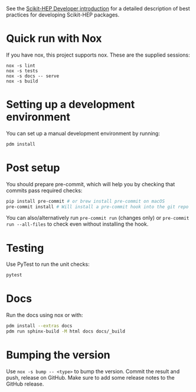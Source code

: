 See the [Scikit-HEP Developer introduction][skhep-dev-intro] for a
detailed description of best practices for developing Scikit-HEP packages.

[skhep-dev-intro]: https://scikit-hep.org/developer/intro

# Quick run with Nox

If you have nox, this project supports nox. These are the supplied sessions:

```console
nox -s lint
nox -s tests
nox -s docs -- serve
nox -s build
```

# Setting up a development environment

You can set up a manual development environment by running:

```bash
pdm install
```

# Post setup

You should prepare pre-commit, which will help you by checking that commits
pass required checks:

```bash
pip install pre-commit # or brew install pre-commit on macOS
pre-commit install # Will install a pre-commit hook into the git repo
```

You can also/alternatively run `pre-commit run` (changes only) or `pre-commit
run --all-files` to check even without installing the hook.

# Testing

Use PyTest to run the unit checks:

```bash
pytest
```

# Docs

Run the docs using nox or with:

```bash
pdm install --extras docs
pdm run sphinx-build -M html docs docs/_build
```

# Bumping the version

Use `nox -s bump -- <type>` to bump the version. Commit the result and push,
release on GitHub. Make sure to add some release notes to the GitHub release.
